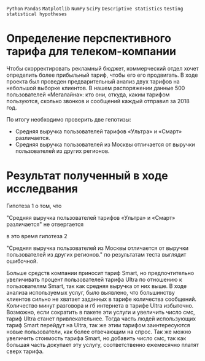 `Python` `Pandas` `Matplotlib` `NumPy` `SciPy`  `Descriptive statistics` `testing statistical hypotheses`

# Определение перспективного тарифа для телеком-компании

Чтобы скорректировать рекламный бюджет, коммерческий отдел хочет определить более прибыльный тариф, чтобы его его продвигать. В ходе проекта был проведен предварительный анализ двух тарифов на небольшой выборке клиентов. В нашем распоряжении данные 500 пользователей «Мегалайна»: кто они, откуда, каким тарифом пользуются, сколько звонков и сообщений каждый отправил за 2018 год. 

По итогу необходимо проверить две гепотизы:
* Cредняя выручка пользователей тарифов «Ультра» и «Смарт» различается.
* Средняя выручка пользователей из Москвы отличается от выручки пользователей из других регионов.


# Результат полученный в ходе исследвания

Гипотеза 1 о том, что 

"Cредняя выручка пользователей тарифов «Ультра» и «Смарт» различается" не отвергается

в это время гипотеза 2 

"Средняя выручка пользователей из Москвы отличается от выручки пользователей из других регионов." по результатам теста выглядит ошибочной.

Больше средств компании приносит тариф Smart, но предпочтительно увеличивать процент пользователей тарифа Ultra по отношению к пользователям Smart, так как средняя выручка от них выше. В ходе анализа используемых услуг, было выявлено, что большинству клиентов сильно не хватает заданных в тарифе количества сообщений. Количество минут разговора и гб интернета в тарифе Ultra избыточно. Возможно, если сократить в пакете эти услуги и увеличить число смс, тариф Ultra станет привлекательнее. Тогда часть людей использующих тариф Smart перейдут на Ultra, так же этим тарифом заинтересуются новые пользователи, как более отвечающим на спрос.
Так же можно увеличить стоимость тарифа Smart, но добавить число смс, так как большая часть докупает эту услугу, соответственно ежемесячно платят сверх тарифа.
